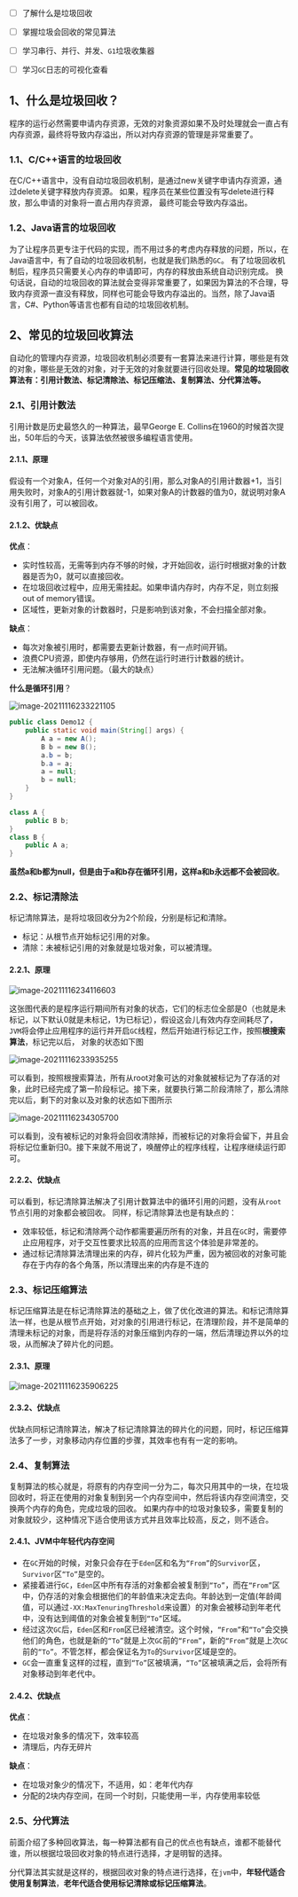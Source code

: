 - [ ] 了解什么是垃圾回收 
- [ ] 掌握垃圾会回收的常见算法 
- [ ] 学习串行、并行、并发、`G1`垃圾收集器 
- [ ] 学习`GC`日志的可视化查看



## 1、什么是垃圾回收？

程序的运行必然需要申请内存资源，无效的对象资源如果不及时处理就会一直占有内存资源，最终将导致内存溢出，所以对内存资源的管理是非常重要了。

### 1.1、C/C++语言的垃圾回收

在C/C++语言中，没有自动垃圾回收机制，是通过new关键字申请内存资源，通过delete关键字释放内存资源。 如果，程序员在某些位置没有写delete进行释放，那么申请的对象将一直占用内存资源， 最终可能会导致内存溢出。

### 1.2、Java语言的垃圾回收

为了让程序员更专注于代码的实现，而不用过多的考虑内存释放的问题，所以，在Java语言中，有了自动的垃圾回收机制，也就是我们熟悉的`GC`。 有了垃圾回收机制后，程序员只需要关心内存的申请即可，内存的释放由系统自动识别完成。 换句话说，自动的垃圾回收的算法就会变得非常重要了，如果因为算法的不合理，导致内存资源一直没有释放，同样也可能会导致内存溢出的。当然，除了Java语言，C#、Python等语言也都有自动的垃圾回收机制。



## 2、常见的垃圾回收算法

自动化的管理内存资源，垃圾回收机制必须要有一套算法来进行计算，哪些是有效的对象，哪些是无效的对象，对于无效的对象就要进行回收处理。**常见的垃圾回收算法有：引用计数法、标记清除法、标记压缩法、复制算法、分代算法等。**

### 2.1、引用计数法

引用计数是历史最悠久的一种算法，最早George E. Collins在1960的时候首次提出，50年后的今天，该算法依然被很多编程语言使用。 

#### 2.1.1、原理

假设有一个对象A，任何一个对象对A的引用，那么对象A的引用计数器+1，当引用失败时，对象A的引用计数器就-1，如果对象A的计数器的值为0，就说明对象A没有引用了，可以被回收。

#### 2.1.2、优缺点

**优点**：

- 实时性较高，无需等到内存不够的时候，才开始回收，运行时根据对象的计数器是否为0，就可以直接回收。 
- 在垃圾回收过程中，应用无需挂起。如果申请内存时，内存不足，则立刻报out of memory错误。 
- 区域性，更新对象的计数器时，只是影响到该对象，不会扫描全部对象。 

**缺点**：

- 每次对象被引用时，都需要去更新计数器，有一点时间开销。 
- 浪费CPU资源，即使内存够用，仍然在运行时进行计数器的统计。 
- 无法解决循环引用问题。（最大的缺点） 

**什么是循环引用**？

![image-20211116233221105](https://gitee.com/JKcoding/imgs/raw/master/img/202111162332941.png)

```java
public class Demo12 {
    public static void main(String[] args) {
        A a = new A();
        B b = new B();
        a.b = b;
        b.a = a;
        a = null;
        b = null;
    }
}

class A {
    public B b;
}
class B {
    public A a;
}
```

**虽然a和b都为null，但是由于a和b存在循环引用，这样a和b永远都不会被回收**。



### 2.2、标记清除法

标记清除算法，是将垃圾回收分为2个阶段，分别是标记和清除。 

- 标记：从根节点开始标记引用的对象。 
- 清除：未被标记引用的对象就是垃圾对象，可以被清理。

#### 2.2.1、原理

![image-20211116234116603](https://gitee.com/JKcoding/imgs/raw/master/img/202111162341772.png)

这张图代表的是程序运行期间所有对象的状态，它们的标志位全部是0（也就是未标记，以下默认0就是未标记，1为已标记），假设这会儿有效内存空间耗尽了，`JVM`将会停止应用程序的运行并开启`GC`线程，然后开始进行标记工作，按照**根搜索算法**，标记完以后， 对象的状态如下图

![image-20211116233935255](https://gitee.com/JKcoding/imgs/raw/master/img/202111162339326.png)

可以看到，按照根搜索算法，所有从root对象可达的对象就被标记为了存活的对象，此时已经完成了第一阶段标记。接下来，就要执行第二阶段清除了，那么清除完以后，剩下的对象以及对象的状态如下图所示

![image-20211116234305700](https://gitee.com/JKcoding/imgs/raw/master/img/202111162343049.png)

可以看到，没有被标记的对象将会回收清除掉，而被标记的对象将会留下，并且会将标记位重新归0。接下来就不用说了，唤醒停止的程序线程，让程序继续运行即可。 

#### 2.2.2、优缺点

可以看到，标记清除算法解决了引用计数算法中的循环引用的问题，没有从`root`节点引用的对象都会被回收。 同样，标记清除算法也是有缺点的： 

- 效率较低，标记和清除两个动作都需要遍历所有的对象，并且在`GC`时，需要停止应用程序，对于交互性要求比较高的应用而言这个体验是非常差的。 
- 通过标记清除算法清理出来的内存，碎片化较为严重，因为被回收的对象可能存在于内存的各个角落，所以清理出来的内存是不连的



### 2.3、标记压缩算法

标记压缩算法是在标记清除算法的基础之上，做了优化改进的算法。和标记清除算法一样，也是从根节点开始，对对象的引用进行标记，在清理阶段，并不是简单的清理未标记的对象，而是将存活的对象压缩到内存的一端，然后清理边界以外的垃圾，从而解决了碎片化的问题。

#### 2.3.1、原理

![image-20211116235906225](https://gitee.com/JKcoding/imgs/raw/master/img/202111162359300.png)

#### 2.3.2、优缺点

优缺点同标记清除算法，解决了标记清除算法的碎片化的问题，同时，标记压缩算法多了一步，对象移动内存位置的步骤，其效率也有有一定的影响。



### 2.4、复制算法

复制算法的核心就是，将原有的内存空间一分为二，每次只用其中的一块，在垃圾回收时，将正在使用的对象复制到另一个内存空间中，然后将该内存空间清空，交换两个内存的角色，完成垃圾的回收。 如果内存中的垃圾对象较多，需要复制的对象就较少，这种情况下适合使用该方式并且效率比较高，反之，则不适合。

#### **2.4.1**、**JVM**中年轻代内存空间 

- 在`GC`开始的时候，对象只会存在于`Eden`区和名为`“From”`的`Survivor`区，`Survivor`区`“To”`是空的。 
-  紧接着进行`GC`，`Eden`区中所有存活的对象都会被复制到`“To”`，而在`“From”`区中，仍存活的对象会根据他们的年龄值来决定去向。年龄达到一定值(年龄阈值，可以通过`-XX:MaxTenuringThreshold`来设置）的对象会被移动到年老代中，没有达到阈值的对象会被复制到`“To”`区域。 
- 经过这次`GC`后，`Eden`区和`From`区已经被清空。这个时候，`“From”`和`“To”`会交换他们的角色，也就是新的`“To”`就是上次`GC`前的`“From”`，新的`“From”`就是上次`GC`前的`“To”`。不管怎样，都会保证名为`To`的`Survivor`区域是空的。 
- `GC`会一直重复这样的过程，直到`“To”`区被填满，`“To”`区被填满之后，会将所有对象移动到年老代中。 

#### 2.4.2、优缺点

**优点**：

- 在垃圾对象多的情况下，效率较高 
- 清理后，内存无碎片

**缺点**：

- 在垃圾对象少的情况下，不适用，如：老年代内存 
- 分配的2块内存空间，在同一个时刻，只能使用一半，内存使用率较低 



### 2.5、分代算法

前面介绍了多种回收算法，每一种算法都有自己的优点也有缺点，谁都不能替代谁，所以根据垃圾回收对象的特点进行选择，才是明智的选择。 

分代算法其实就是这样的，根据回收对象的特点进行选择，在`jvm`中，**年轻代适合使用复制算法**，**老年代适合使用标记清除或标记压缩算法**。
